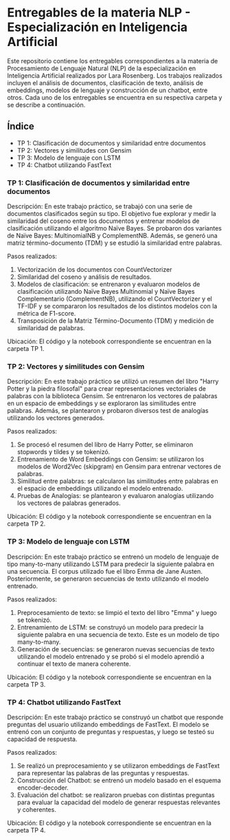 # Entregables de la materia NLP - Especialización en Inteligencia Artificial
Este repositorio contiene los entregables correspondientes a la materia de Procesamiento de Lenguaje Natural (NLP) de la especialización en Inteligencia Artificial realizados por Lara Rosenberg. Los trabajos realizados incluyen el análisis de documentos, clasificación de texto, análisis de embeddings, modelos de lenguaje y construcción de un chatbot, entre otros. Cada uno de los entregables se encuentra en su respectiva carpeta y se describe a continuación.

## Índice
- TP 1: Clasificación de documentos y similaridad entre documentos
- TP 2: Vectores y similitudes con Gensim
- TP 3: Modelo de lenguaje con LSTM
- TP 4: Chatbot utilizando FastText

### TP 1: Clasificación de documentos y similaridad entre documentos
Descripción:
En este trabajo práctico, se trabajó con una serie de documentos clasificados según su tipo. El objetivo fue explorar y medir la similaridad del coseno entre los documentos y entrenar modelos de clasificación utilizando el algoritmo Naïve Bayes. Se probaron dos variantes de Naïve Bayes: MultinomialNB y ComplementNB. Además, se generó una matriz término-documento (TDM) y se estudió la similaridad entre palabras.

Pasos realizados:
1. Vectorización de los documentos con CountVectorizer
2. Similaridad del coseno y análisis de resultados.
3. Modelos de clasificación: se entrenaron y evaluaron modelos de clasificación utilizando Naïve Bayes Multinomial y Naïve Bayes Complementario (ComplementNB), utilizando el CountVectorizer y el TF-IDF y se compararon los resultados de los distintos modelos con la métrica de F1-score.
4. Transposición de la Matriz Término-Documento (TDM) y medición de similaridad de palabras.

Ubicación:
El código y la notebook correspondiente se encuentran en la carpeta TP 1.

### TP 2: Vectores y similitudes con Gensim
Descripción:
En este trabajo práctico se utilizó un resumen del libro "Harry Potter y la piedra filosofal" para crear representaciones vectoriales de palabras con la biblioteca Gensim. Se entrenaron los vectores de palabras en un espacio de embeddings y se exploraron las similitudes entre palabras. Además, se plantearon y probaron diversos test de analogías utilizando los vectores generados.

Pasos realizados:
1. Se procesó el resumen del libro de Harry Potter, se eliminaron stopwords y tildes y se tokenizó.
2. Entrenamiento de Word Embeddings con Gensim: se utilizaron los modelos de Word2Vec (skipgram) en Gensim para entrenar vectores de palabras.
3. Similitud entre palabras: se calcularon las similitudes entre palabras en el espacio de embeddings utilizando el modelo entrenado.
4. Pruebas de Analogías: se plantearon y evaluaron analogías utilizando los vectores de palabras generados.

Ubicación:
El código y la notebook correspondiente se encuentran en la carpeta TP 2.

### TP 3: Modelo de lenguaje con LSTM
Descripción:
En este trabajo práctico se entrenó un modelo de lenguaje de tipo many-to-many utilizando LSTM para predecir la siguiente palabra en una secuencia. El corpus utilizado fue el libro Emma de Jane Austen. Posteriormente, se generaron secuencias de texto utilizando el modelo entrenado.

Pasos realizados:
1. Preprocesamiento de texto: se limpió el texto del libro "Emma" y luego se tokenizó.
2. Entrenamiento de LSTM: se construyó un modelo para predecir la siguiente palabra en una secuencia de texto. Este es un modelo de tipo many-to-many.
3. Generación de secuencias: se generaron nuevas secuencias de texto utilizando el modelo entrenado y se probó si el modelo aprendió a continuar el texto de manera coherente.

Ubicación:
El código y la notebook correspondiente se encuentran en la carpeta TP 3.

### TP 4: Chatbot utilizando FastText
Descripción:
En este trabajo práctico se construyó un chatbot que responde preguntas del usuario utilizando embeddings de FastText. El modelo se entrenó con un conjunto de preguntas y respuestas, y luego se testeó su capacidad de respuesta.

Pasos realizados:
1. Se realizó un preprocesamiento y se utilizaron embeddings de FastText para representar las palabras de las preguntas y respuestas.
2. Construcción del Chatbot: se entrenó un modelo basado en el esquema encoder-decoder.
3. Evaluación del chatbot: se realizaron pruebas con distintas preguntas para evaluar la capacidad del modelo de generar respuestas relevantes y coherentes.

Ubicación:
El código y la notebook correspondiente se encuentran en la carpeta TP 4.
